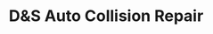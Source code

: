 ---
title: "D&S Auto Collision Repair"
url: /havre-de-grace/dands-auto-collision-repair/
shop: car repair
---